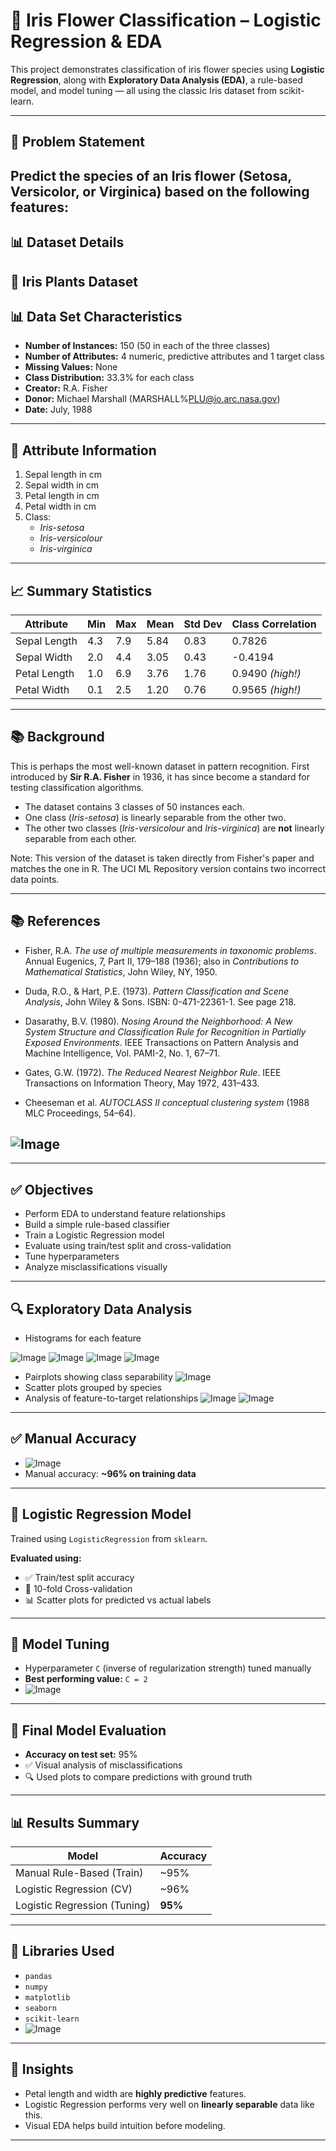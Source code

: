 # 🌸 Iris Flower Classification – Logistic Regression & EDA

This project demonstrates classification of iris flower species using **Logistic Regression**, along with **Exploratory Data Analysis (EDA)**, a rule-based model, and model tuning — all using the classic Iris dataset from scikit-learn.

---

## 📌 Problem Statement

Predict the species of an Iris flower (Setosa, Versicolor, or Virginica) based on the following features:
---

## 📊 Dataset Details

## 🌸 Iris Plants Dataset

## 📊 Data Set Characteristics

- **Number of Instances:** 150 (50 in each of the three classes)
- **Number of Attributes:** 4 numeric, predictive attributes and 1 target class
- **Missing Values:** None
- **Class Distribution:** 33.3% for each class
- **Creator:** R.A. Fisher  
- **Donor:** Michael Marshall (MARSHALL%PLU@io.arc.nasa.gov)  
- **Date:** July, 1988

---

## 🌿 Attribute Information

1. Sepal length in cm  
2. Sepal width in cm  
3. Petal length in cm  
4. Petal width in cm  
5. Class:
   - *Iris-setosa*
   - *Iris-versicolour*
   - *Iris-virginica*

---

## 📈 Summary Statistics

| Attribute      | Min | Max | Mean | Std Dev | Class Correlation |
|----------------|-----|-----|------|---------|--------------------|
| Sepal Length   | 4.3 | 7.9 | 5.84 | 0.83    | 0.7826             |
| Sepal Width    | 2.0 | 4.4 | 3.05 | 0.43    | -0.4194            |
| Petal Length   | 1.0 | 6.9 | 3.76 | 1.76    | 0.9490 *(high!)*   |
| Petal Width    | 0.1 | 2.5 | 1.20 | 0.76    | 0.9565 *(high!)*   |

---

## 📚 Background

This is perhaps the most well-known dataset in pattern recognition. First introduced by **Sir R.A. Fisher** in 1936, it has since become a standard for testing classification algorithms.

- The dataset contains 3 classes of 50 instances each.
- One class (*Iris-setosa*) is linearly separable from the other two.
- The other two classes (*Iris-versicolour* and *Iris-virginica*) are **not** linearly separable from each other.

Note: This version of the dataset is taken directly from Fisher's paper and matches the one in R. The UCI ML Repository version contains two incorrect data points.

---

## 📚 References

- Fisher, R.A. *The use of multiple measurements in taxonomic problems*.  
  Annual Eugenics, 7, Part II, 179–188 (1936); also in *Contributions to Mathematical Statistics*, John Wiley, NY, 1950.

- Duda, R.O., & Hart, P.E. (1973). *Pattern Classification and Scene Analysis*, John Wiley & Sons. ISBN: 0-471-22361-1. See page 218.

- Dasarathy, B.V. (1980). *Nosing Around the Neighborhood: A New System Structure and Classification Rule for Recognition in Partially Exposed Environments*. IEEE Transactions on Pattern Analysis and Machine Intelligence, Vol. PAMI-2, No. 1, 67–71.

- Gates, G.W. (1972). *The Reduced Nearest Neighbor Rule*. IEEE Transactions on Information Theory, May 1972, 431–433.

- Cheeseman et al. *AUTOCLASS II conceptual clustering system* (1988 MLC Proceedings, 54–64).

![Image](https://github.com/user-attachments/assets/cc0f0a6c-29c9-4d47-b175-53456789aa75)
- 
---

## ✅ Objectives

- Perform EDA to understand feature relationships
- Build a simple rule-based classifier
- Train a Logistic Regression model
- Evaluate using train/test split and cross-validation
- Tune hyperparameters
- Analyze misclassifications visually

---

## 🔍 Exploratory Data Analysis

- Histograms for each feature

![Image](https://github.com/user-attachments/assets/17e883c3-88dc-489c-8032-c15dc4eb33f7)
![Image](https://github.com/user-attachments/assets/b6965834-8e3f-4b8f-88f9-4ad8d07b577d)
![Image](https://github.com/user-attachments/assets/d9ab66a2-2ff9-4804-8362-a780ac334f74)
![Image](https://github.com/user-attachments/assets/a0ceb170-f02e-416a-94df-ccdbdc35dea3)
- Pairplots showing class separability
![Image](https://github.com/user-attachments/assets/a6b241fc-df01-4af4-8202-8b71a537c819)
- Scatter plots grouped by species
- Analysis of feature-to-target relationships
![Image](https://github.com/user-attachments/assets/753db0b0-bbd7-4fdc-b9a9-4b6c87e49fb0)
![Image](https://github.com/user-attachments/assets/09d56979-ab53-449d-8a9d-f80120eaf5e4)

---

## ✅ Manual Accuracy

- ![Image](https://github.com/user-attachments/assets/79daf451-8a9f-4dbe-bde2-498fff4183cc)
- Manual accuracy: **~96% on training data**

---

## 🔢 Logistic Regression Model

Trained using `LogisticRegression` from `sklearn`.

**Evaluated using:**
- ✅ Train/test split accuracy
- 🔁 10-fold Cross-validation
- 📊 Scatter plots for predicted vs actual labels

---

## 🔁 Model Tuning

- Hyperparameter `C` (inverse of regularization strength) tuned manually
- **Best performing value:** `C = 2`
- ![Image](https://github.com/user-attachments/assets/e278f474-d688-4d3f-bf45-930476d958af)
---

## 🌟 Final Model Evaluation

- **Accuracy on test set:** 95%
- ✅ Visual analysis of misclassifications
- 🔍 Used plots to compare predictions with ground truth

---

## 📊 Results Summary

| Model                      | Accuracy         |
|---------------------------|------------------|
| Manual Rule-Based (Train) | ~95%             |
| Logistic Regression (CV)  | ~96%             |
| Logistic Regression (Tuning)| **95%**          |

---

## 🧰 Libraries Used

- `pandas`
- `numpy`
- `matplotlib`
- `seaborn`
- `scikit-learn`
- ![Image](https://github.com/user-attachments/assets/9c2f1e74-04f3-45e1-9b69-74e01a2f9f59)

---

## 📌 Insights

- Petal length and width are **highly predictive** features.
- Logistic Regression performs very well on **linearly separable** data like this.
- Visual EDA helps build intuition before modeling.

---

